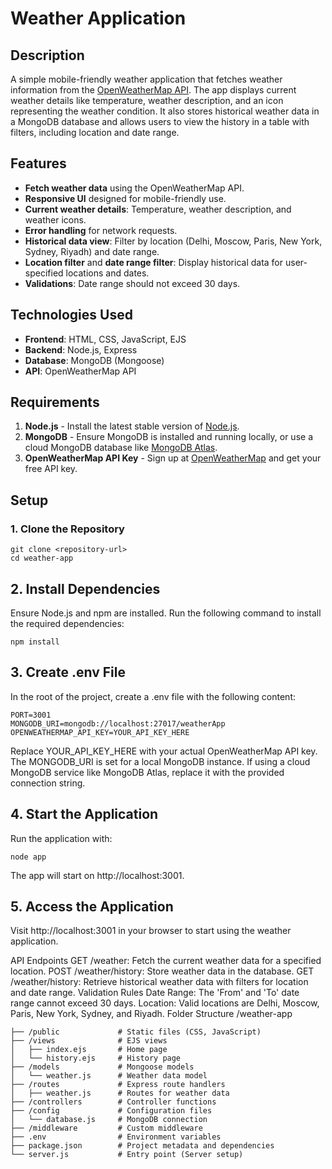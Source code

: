 # Weather Application

## Description
A simple mobile-friendly weather application that fetches weather information from the [OpenWeatherMap API](https://openweathermap.org/). The app displays current weather details like temperature, weather description, and an icon representing the weather condition. It also stores historical weather data in a MongoDB database and allows users to view the history in a table with filters, including location and date range.

## Features
- **Fetch weather data** using the OpenWeatherMap API.
- **Responsive UI** designed for mobile-friendly use.
- **Current weather details**: Temperature, weather description, and weather icons.
- **Error handling** for network requests.
- **Historical data view**: Filter by location (Delhi, Moscow, Paris, New York, Sydney, Riyadh) and date range.
- **Location filter** and **date range filter**: Display historical data for user-specified locations and dates.
- **Validations**: Date range should not exceed 30 days.

## Technologies Used
- **Frontend**: HTML, CSS, JavaScript, EJS
- **Backend**: Node.js, Express
- **Database**: MongoDB (Mongoose)
- **API**: OpenWeatherMap API

## Requirements
1. **Node.js** - Install the latest stable version of [Node.js](https://nodejs.org/en/download/).
2. **MongoDB** - Ensure MongoDB is installed and running locally, or use a cloud MongoDB database like [MongoDB Atlas](https://www.mongodb.com/cloud/atlas).
3. **OpenWeatherMap API Key** - Sign up at [OpenWeatherMap](https://openweathermap.org/) and get your free API key.

## Setup

### 1. Clone the Repository
```
git clone <repository-url>
cd weather-app
```

## 2. Install Dependencies
Ensure Node.js and npm are installed. Run the following command to install the required dependencies:
```
npm install
```

## 3. Create .env File
In the root of the project, create a .env file with the following content:
```
PORT=3001
MONGODB_URI=mongodb://localhost:27017/weatherApp
OPENWEATHERMAP_API_KEY=YOUR_API_KEY_HERE
```
Replace YOUR_API_KEY_HERE with your actual OpenWeatherMap API key.
 The MONGODB_URI is set for a local MongoDB instance. If using a cloud MongoDB service like MongoDB Atlas, replace it with the provided connection string.
## 4. Start the Application
Run the application with:
```
node app
```
The app will start on http://localhost:3001.

## 5. Access the Application
Visit http://localhost:3001 in your browser to start using the weather application.

API Endpoints
GET /weather: Fetch the current weather data for a specified location.
POST /weather/history: Store weather data in the database.
GET /weather/history: Retrieve historical weather data with filters for location and date range.
Validation Rules
Date Range: The 'From' and 'To' date range cannot exceed 30 days.
Location: Valid locations are Delhi, Moscow, Paris, New York, Sydney, and Riyadh.
Folder Structure
/weather-app
```
├── /public             # Static files (CSS, JavaScript)
├── /views              # EJS views
│   ├── index.ejs       # Home page
│   └── history.ejs     # History page
├── /models             # Mongoose models
│   └── weather.js      # Weather data model
├── /routes             # Express route handlers
│   ├── weather.js      # Routes for weather data
├── /controllers        # Controller functions
├── /config             # Configuration files
│   └── database.js     # MongoDB connection
├── /middleware         # Custom middleware
├── .env                # Environment variables
├── package.json        # Project metadata and dependencies
└── server.js           # Entry point (Server setup)
